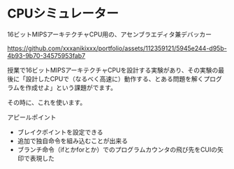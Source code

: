 # CPUシミュレーター
16ビットMIPSアーキテクチャCPU用の、アセンブラエディタ兼デバッカー



https://github.com/xxxanikixxx/portfolio/assets/112359121/5945e244-d95b-4b93-9b70-34575953fab7




授業で16ビットMIPSアーキテクチャCPUを設計する実験があり、その実験の最後に「設計したCPUで（なるべく高速に）動作する、とある問題を解くプログラムを作成せよ」という課題がでます。

その時に、これを使います。

アピールポイント
- ブレイクポイントを設定できる
- 追加で独自命令を組み込むことが出来る
- ブランチ命令（ifとかforとか）でのプログラムカウンタの飛び先をCUIの矢印で表現した
